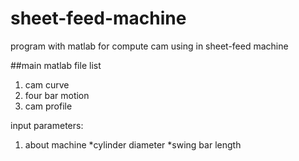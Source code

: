 sheet-feed-machine
==================

program with matlab for compute cam using in sheet-feed machine

##main matlab file
list

1. cam curve 
2. four bar motion 
3. cam profile

input parameters: 
1. about machine
  *cylinder diameter
  *swing bar length

